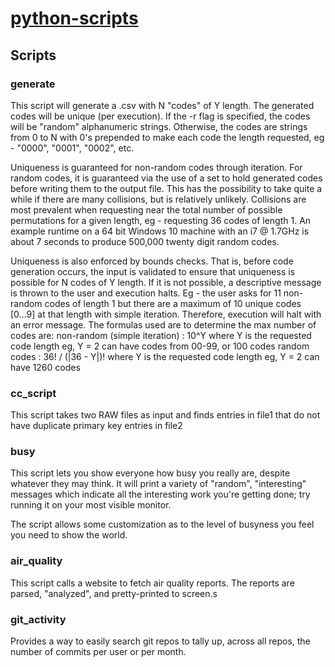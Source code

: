 # [python-scripts](https://github.com/nit3owl/python-scripts)

## Scripts

### generate

This script will generate a .csv with N "codes" of Y length. The generated codes will be unique (per execution). If the -r flag
is specified, the codes will be "random" alphanumeric strings. Otherwise, the codes are strings from 0 to N with 0's prepended
to make each code the length requested, eg - "0000", "0001", "0002", etc.

Uniqueness is guaranteed for non-random codes through iteration. For random codes, it is guaranteed via the use of a set to hold
generated codes before writing them to the output file. This has the possibility to take quite a while if there are many collisions,
but is relatively unlikely. Collisions are most prevalent when requesting near the total number of possible permutations for a given
length, eg - requesting 36 codes of length 1. An example runtime on a 64 bit Windows 10 machine with an i7 @ 1.7GHz is about 7
seconds to produce 500,000 twenty digit random codes.

Uniqueness is also enforced by bounds checks. That is, before code generation occurs, the input is validated to ensure that uniqueness
is possible for N codes of Y length. If it is not possible, a descriptive message is thrown to the user and execution halts.
Eg - the user asks for 11 non-random codes of length 1 but there are a maximum of 10 unique codes [0...9] at that length with simple
iteration. Therefore, execution will halt with an error message.
The formulas used are to determine the max number of codes are:
	non-random (simple iteration)   : 10^Y where Y is the requested code length
									  eg, Y = 2 can have codes from 00-99, or 100 codes
	random codes				    : 36! / (|36 - Y|)! where Y is the requested code length
								      eg, Y = 2 can have 1260 codes
													
### cc_script

This script takes two RAW files as input and finds entries in file1 that do not have duplicate primary key entries in file2

### busy

This script lets you show everyone how busy you really are, despite whatever they may think. It will print a variety of "random", "interesting" 
messages which indicate all the interesting work you're getting done; try running it on your most visible monitor.

The script allows some customization as to the level of busyness you feel you need to show the world.

### air_quality

This script calls a website to fetch air quality reports. The reports are parsed, "analyzed", and pretty-printed to screen.s

### git_activity

Provides a way to easily search git repos to tally up, across all repos, the number of commits per user or per month.